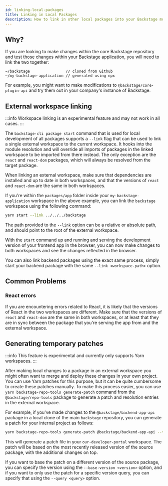 ```yaml
---
id: linking-local-packages
title: Linking in Local Packages
description: How to link in other local packages into your Backstage monorepo
---
```


## Why?

If you are looking to make changes within the core Backstage repository and test
those changes within your Backstage application, you will need to link the two
together:

```text
~/backstage                // cloned from Github
~/my-backstage-application // generated using npx
```

For example, you might want to make modifications to `@backstage/core-plugin-api` and try them out in your company's
instance of Backstage.

## External workspace linking

:::info
Workspace linking is an experimental feature and may not work in all cases.
:::

The `backstage-cli package start` command that is used for local development of all packages supports a `--link` flag that can be used to link a single external workspace to the current workspace. It hooks into the module resolution and will override all imports of packages in the linked workspace to be imported from there instead. The only exception are the `react` and `react-dom` packages, which will always be resolved from the target package.

When linking an external workspace, make sure that dependencies are installed and up to date in both workspaces, and that the versions of `react` and `react-dom` are the same in both workspaces.

If you're within the `packages/app` folder inside your `my-backstage-application` workspace in the above example, you can link the `backstage` workspace using the following command:

```bash
yarn start --link ../../../backstage
```

The path provided to the `--link` option can be a relative or absolute path, and should point to the root of the external workspace.

With the `start` command up and running and serving the development version of your frontend app in the browser, you can now make changes to both workspaces and see the changes reflected in the browser.

You can also link backend packages using the exact same process, simply start your backend package with the same `--link <workspace-path>` option.

## Common Problems

### React errors

If you are encountering errors related to React, it is likely that the versions of React in the two workspaces are different. Make sure that the versions of `react` and `react-dom` are the same in both workspaces, or at least that they are in sync between the package that you're serving the app from and the external workspace.

## Generating temporary patches

:::info
This feature is experimental and currently only supports Yarn workspaces.
:::

After making local changes to a package in an external workspace you might often want to merge and deploy these changes in your own project. You can use Yarn patches for this purpose, but it can be quite cumbersome to create these patches manually. To make this process easier, you can use `yarn backstage-repo-tools generate-patch` command from the `@backstage/repo-tools` package to generate a patch and resolution entries in the external workspace.

For example, if you've made changes to the `@backstage/backend-app-api` package in a local clone of the main `backstage` repository, you can generate a patch for your internal project as follows:

```bash title="Run in the cloned backstage repository"
yarn backstage-repo-tools generate-patch @backstage/backend-app-api --target ../our-developer-portal
```

This will generate a patch file in your `our-developer-portal` workspace. The patch will be based on the most recently released version of the source package, with the additional changes on top.

If you want to base the patch on a different version of the source package, you can specify the version using the `--base-version <version>` option, and if you want to only use the patch for a specific version query, you can specify that using the `--query <query>` option.
